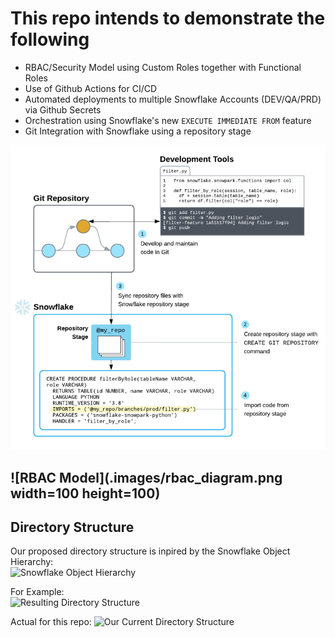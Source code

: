 # This repo intends to demonstrate the following  
- RBAC/Security Model using Custom Roles together with Functional Roles  
- Use of Github Actions for CI/CD  
- Automated deployments to multiple Snowflake Accounts (DEV/QA/PRD) via Github Secrets  
- Orchestration using Snowflake's new ```EXECUTE IMMEDIATE FROM``` feature  
- Git Integration with Snowflake using a repository stage  

![Git Integration with Snowflake using a local stage](.images/git_integration.png)  

![RBAC Model](.images/rbac_diagram.png width=100 height=100)
--------------------------------------------------------------  
## Directory Structure 



<!-- ```
mkdir -p ./apps/pnc_sales/{snowflake_objects/databases/pnc_sales_db/schemas/alerts/{externalTables,fileFormats,maskingPolicies,pipes,stages,streams,tables,tasks,views,sequences,storedProcedures,udfs,streams,tasks},scripts};  
``` -->

Our proposed directory structure is inpired by the Snowflake Object Hierarchy:  
![Snowflake Object Hierarchy](./.images/snowflakeObjectHierarchy.png)

For Example:  
![Resulting Directory Structure](./.images/directoryStructure.png)

Actual for this repo:
![Our Current Directory Structure](./.images/actualDirectoryStructure.png)

